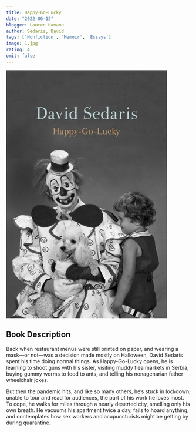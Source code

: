 ```yaml
---
title: Happy-Go-Lucky 
date: "2022-06-12"
blogger: Lauren Hamann
author: Sedaris, David 
tags: ['Nonfiction', 'Memoir', 'Essays']
image: 1.jpg
rating: 4
omit: false
---
```


![Book Cover](1.jpg)

## Book Description

Back when restaurant menus were still printed on paper, and wearing a mask—or not—was a decision made mostly on Halloween, David Sedaris spent his time doing normal things. As Happy-Go-Lucky opens, he is learning to shoot guns with his sister, visiting muddy flea markets in Serbia, buying gummy worms to feed to ants, and telling his nonagenarian father wheelchair jokes.
 
But then the pandemic hits, and like so many others, he’s stuck in lockdown, unable to tour and read for audiences, the part of his work he loves most. To cope, he walks for miles through a nearly deserted city, smelling only his own breath. He vacuums his apartment twice a day, fails to hoard anything, and contemplates how sex workers and acupuncturists might be getting by during quarantine.
 